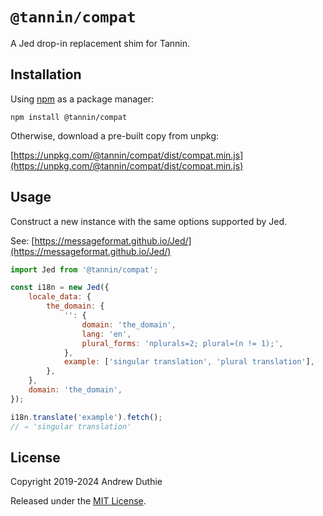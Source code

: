 # `@tannin/compat`

A Jed drop-in replacement shim for Tannin.

## Installation

Using [npm](https://www.npmjs.com/) as a package manager:

```
npm install @tannin/compat
```

Otherwise, download a pre-built copy from unpkg:

[https://unpkg.com/@tannin/compat/dist/compat.min.js](https://unpkg.com/@tannin/compat/dist/compat.min.js)

## Usage

Construct a new instance with the same options supported by Jed.

See: [https://messageformat.github.io/Jed/](https://messageformat.github.io/Jed/)

```js
import Jed from '@tannin/compat';

const i18n = new Jed({
	locale_data: {
		the_domain: {
			'': {
				domain: 'the_domain',
				lang: 'en',
				plural_forms: 'nplurals=2; plural=(n != 1);',
			},
			example: ['singular translation', 'plural translation'],
		},
	},
	domain: 'the_domain',
});

i18n.translate('example').fetch();
// ⇒ 'singular translation'
```

## License

Copyright 2019-2024 Andrew Duthie

Released under the [MIT License](https://opensource.org/licenses/MIT).
